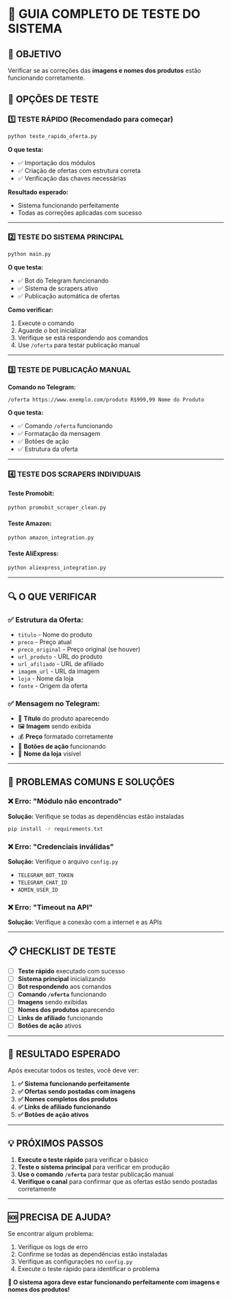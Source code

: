# 🧪 GUIA COMPLETO DE TESTE DO SISTEMA

## 🎯 **OBJETIVO**
Verificar se as correções das **imagens e nomes dos produtos** estão funcionando corretamente.

## 🚀 **OPÇÕES DE TESTE**

### **1️⃣ TESTE RÁPIDO (Recomendado para começar)**

```bash
python teste_rapido_oferta.py
```

**O que testa:**
- ✅ Importação dos módulos
- ✅ Criação de ofertas com estrutura correta
- ✅ Verificação das chaves necessárias

**Resultado esperado:**
- Sistema funcionando perfeitamente
- Todas as correções aplicadas com sucesso

---

### **2️⃣ TESTE DO SISTEMA PRINCIPAL**

```bash
python main.py
```

**O que testa:**
- ✅ Bot do Telegram funcionando
- ✅ Sistema de scrapers ativo
- ✅ Publicação automática de ofertas

**Como verificar:**
1. Execute o comando
2. Aguarde o bot inicializar
3. Verifique se está respondendo aos comandos
4. Use `/oferta` para testar publicação manual

---

### **3️⃣ TESTE DE PUBLICAÇÃO MANUAL**

**Comando no Telegram:**
```
/oferta https://www.exemplo.com/produto R$999,99 Nome do Produto
```

**O que testa:**
- ✅ Comando `/oferta` funcionando
- ✅ Formatação da mensagem
- ✅ Botões de ação
- ✅ Estrutura da oferta

---

### **4️⃣ TESTE DOS SCRAPERS INDIVIDUAIS**

#### **Teste Promobit:**
```bash
python promobit_scraper_clean.py
```

#### **Teste Amazon:**
```bash
python amazon_integration.py
```

#### **Teste AliExpress:**
```bash
python aliexpress_integration.py
```

---

## 🔍 **O QUE VERIFICAR**

### **✅ Estrutura da Oferta:**
- `titulo` - Nome do produto
- `preco` - Preço atual
- `preco_original` - Preço original (se houver)
- `url_produto` - URL do produto
- `url_afiliado` - URL de afiliado
- `imagem_url` - URL da imagem
- `loja` - Nome da loja
- `fonte` - Origem da oferta

### **✅ Mensagem no Telegram:**
- 📱 **Título** do produto aparecendo
- 🖼️ **Imagem** sendo exibida
- 💰 **Preço** formatado corretamente
- 🔗 **Botões de ação** funcionando
- 🏪 **Nome da loja** visível

---

## 🚨 **PROBLEMAS COMUNS E SOLUÇÕES**

### **❌ Erro: "Módulo não encontrado"**
**Solução:** Verifique se todas as dependências estão instaladas
```bash
pip install -r requirements.txt
```

### **❌ Erro: "Credenciais inválidas"**
**Solução:** Verifique o arquivo `config.py`
- `TELEGRAM_BOT_TOKEN`
- `TELEGRAM_CHAT_ID`
- `ADMIN_USER_ID`

### **❌ Erro: "Timeout na API"**
**Solução:** Verifique a conexão com a internet e as APIs

---

## 📋 **CHECKLIST DE TESTE**

- [ ] **Teste rápido** executado com sucesso
- [ ] **Sistema principal** inicializando
- [ ] **Bot respondendo** aos comandos
- [ ] **Comando `/oferta`** funcionando
- [ ] **Imagens** sendo exibidas
- [ ] **Nomes dos produtos** aparecendo
- [ ] **Links de afiliado** funcionando
- [ ] **Botões de ação** ativos

---

## 🎉 **RESULTADO ESPERADO**

Após executar todos os testes, você deve ver:

1. **✅ Sistema funcionando perfeitamente**
2. **✅ Ofertas sendo postadas com imagens**
3. **✅ Nomes completos dos produtos**
4. **✅ Links de afiliado funcionando**
5. **✅ Botões de ação ativos**

---

## 💡 **PRÓXIMOS PASSOS**

1. **Execute o teste rápido** para verificar o básico
2. **Teste o sistema principal** para verificar em produção
3. **Use o comando `/oferta`** para testar publicação manual
4. **Verifique o canal** para confirmar que as ofertas estão sendo postadas corretamente

---

## 🆘 **PRECISA DE AJUDA?**

Se encontrar algum problema:
1. Verifique os logs de erro
2. Confirme se todas as dependências estão instaladas
3. Verifique as configurações no `config.py`
4. Execute o teste rápido para identificar o problema

**🎯 O sistema agora deve estar funcionando perfeitamente com imagens e nomes dos produtos!**
